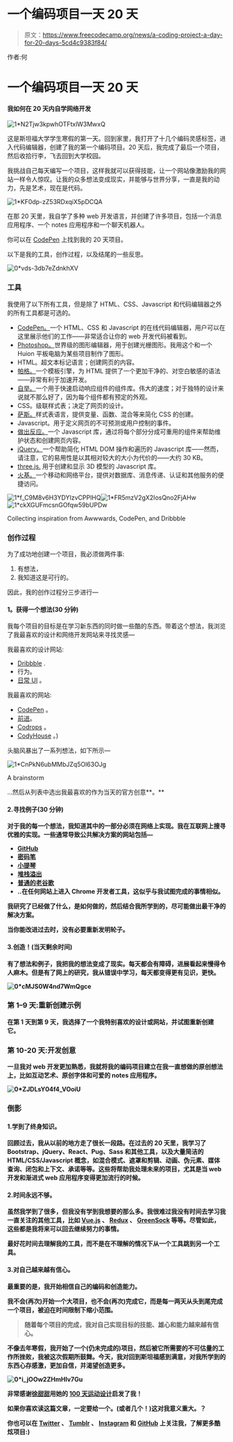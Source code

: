 # 一个编码项目一天 20 天

> 原文：<https://www.freecodecamp.org/news/a-coding-project-a-day-for-20-days-5cd4c9383f84/>

作者:何

# 一个编码项目一天 20 天

#### 我如何在 20 天内自学网络开发

![1*N2Tjw3kpwhOTFtxlW3MwxQ](img/bc5b019289551ee63dbc610b87775a97.png)

这是斯坦福大学学生寒假的第一天。回到家里，我打开了十几个编码灵感标签，进入代码编辑器，创建了我的第一个编码项目。20 天后，我完成了最后一个项目，然后收拾行李，飞去回到大学校园。

我挑战自己每天编写一个项目，这样我就可以获得技能，让一个网站像激励我的网站一样令人惊叹。让我的众多想法变成现实，并能够与世界分享，一直是我的动力，先是艺术，现在是代码。

![1*KF0dp-zZ53RDxqiX5pDCQA](img/af220185142ca047f854d77fcf582100.png)

在那 20 天里，我自学了多种 web 开发语言，并创建了许多项目，包括一个消息应用程序、一个 notes 应用程序和一个聊天机器人。

你可以在 [CodePen](https://codepen.io/collection/DrwVaz/) 上找到我的 20 天项目。

以下是我的工具，创作过程，以及结尾的一些反思。

![0*vds-3db7eZdnkhXV](img/18f81b9c4ddd891fa236736598f9e486.png)

### **工具**

我使用了以下所有工具，但是除了 HTML、CSS、Javascript 和代码编辑器之外的所有工具都是可选的。

*   [CodePen。](https://codepen.io)一个 HTML、CSS 和 Javascript 的在线代码编辑器，用户可以在这里展示他们的工作——非常适合让你的 web 开发代码被看到。
*   [Photoshop。](https://www.adobe.com/products/photoshop.html)世界级的图形编辑器，用于创建光栅图形。我用这个和一个 Huion 平板电脑为某些项目制作了图形。
*   HTML。超文本标记语言；创建网页的内容。
*   [帕格。](https://github.com/pugjs/pug)一个模板引擎，为 HTML 提供了一个更加干净的、对空白敏感的语法——非常有利于加速开发。
*   [自举。](https://getbootstrap.com/)一个用于快速启动响应组件的组件库。伟大的速度；对于独特的设计来说就不那么好了，因为每个组件都有预定的外观。
*   CSS。级联样式表；决定了网页的设计。
*   [萨斯。](https://sass-lang.com/)样式表语言，提供变量、函数、混合等来简化 CSS 的创建。
*   Javascript。用于定义网页的不可预测或用户控制的事件。
*   [做出反应。](https://reactjs.org/)一个 Javascript 库，通过将每个部分分成可重用的组件来帮助维护状态和创建网页内容。
*   [jQuery。](https://jquery.com/)一个帮助简化 HTML DOM 操作和遍历的 Javascript 库——然而，请注意，它的易用性是以其相对较大的大小为代价的——大约 30 KB。
*   [three.js.](https://threejs.org/) 用于创建和显示 3D 模型的 Javascript 库。
*   [火基。](http://firebase.com/)一个移动和网络平台，提供对数据库、消息传递、认证和其他服务的便捷访问。

![1*f_C9M8v6H3YDYIzvCPPlHQ](img/c7aabaf14c1967b2d138d2297c875a25.png)![1*FR5mzV2gX2IosQno2FjAHw](img/05d19d95e96bfdef2bbdc8f0bc03c8a2.png)![1*ckXGUFmcsnGOfqw59bUPDw](img/04a8d9db4ec97b8e61c06983057a443d.png)

Collecting inspiration from Awwwards, CodePen, and Dribbble

### **创作过程**

为了成功地创建一个项目，我必须做两件事:

1.  有想法，
2.  我知道这是可行的。

因此，我的创作过程分三步进行—

#### **1。获得一个想法(30 分钟)**

我每个项目的目标是在学习新东西的同时做一些酷的东西。带着这个想法，我浏览了我最喜欢的设计和网络开发网站来寻找灵感—

我最喜欢的设计网站:

*   [Dribbble](https://dribbble.com) .
*   行为。
*   [日常 UI](http://dailyui.co) 。

我最喜欢的网站:

*   [CodePen](https://codepen.io) 。
*   [前进](https://awwwards.com)。
*   [Codrops](https://tympanus.net/codrops/category/tutorials/) 。
*   [CodyHouse](https://codyhouse.co/library) 。)

头脑风暴出了一系列想法，如下所示—

![1*CnPkN6ubMMbJZq5Ol63OJg](img/fb3c361ffe66cc7511183d3b9c886683.png)

A brainstorm

…然后从列表中选出我最喜欢的作为当天的官方创意**。**

#### **2.寻找例子(30 分钟)**

**对于我的每一个想法，我知道其中的一部分必须在网络上实现。我在互联网上搜寻优雅的实现。一些通常导致公共解决方案的网站包括—**

*   **[GitHub](https://github.com)**
*   **[密码笔](https://codepen.io)**
*   **[小提琴](http://jsfiddle.net)**
*   **[堆栈溢出](http://stackoverflow.com)**
*   **[普通的老谷歌](http://google.com)**
*   **..在任何网站上进入 Chrome 开发者工具，这似乎与我试图完成的事情相似。**

**我研究了已经做了什么，是如何做的，然后结合我所学到的，尽可能做出最干净的解决方案。**

**当你能改进过去时，没有必要重新发明轮子。**

#### **3.创造！(当天剩余时间)**

**有了想法和例子，我把我的想法变成了现实。每天都会有障碍，进展看起来慢得令人麻木。但是有了网上的研究，我从错误中学习，每天都变得更有见识，更快。**

**![0*cMJS0W4nd7WmQgce](img/7892b32aa09b9b85c0ced6d49cd81917.png)**

### ****第 1–9 天:重新创建示例****

**在第 1 天到第 9 天，我选择了一个我特别喜欢的设计或网站，并试图重新创建它。**

### ****第 10-20 天:开发创意****

**一旦我对 web 开发更加熟悉，我就将我的编码项目建立在我一直想做的原创想法上，比如互动艺术、原创字体和可爱的 notes 应用程序。**

**![0*ZJDLsY04f4_VOoiU](img/eb22ca1f63d9577d2b713e4966f1a78d.png)**

### ****倒影****

#### **1.学到了终身知识。**

**回顾过去，我从以前的地方走了很长一段路。在过去的 20 天里，我学习了 Bootstrap、jQuery、React、Pug、Sass 和其他工具，以及大量简洁的 HTML/CSS/Javascript 概念，如混合模式、遮罩和剪辑、动画、伪元素、媒体查询、闭包和上下文、承诺等等。这些将帮助我处理未来的项目，尤其是当 web 开发和渐进式 web 应用程序变得更加流行的时候。**

#### **2.时间永远不够。**

**虽然我学到了很多，但我没有学到我想要的那么多。我很难过我没有时间去学习我一直关注的其他工具，比如 [Vue.js](https://vuejs.org/) 、 [Redux](https://redux.js.org/) 、 [GreenSock](https://greensock.com/) 等等。尽管如此，这些都是我将来可以回去继续努力的事情。**

**最好花时间去理解我的工具，而不是在不理解的情况下从一个工具跳到另一个工具。**

#### **3.对自己越来越有信心。**

**最重要的是，我开始相信自己的编码和创造能力。**

**我不会(再次)开始一个大项目，也不会(再次)完成它，而是每一两天从头到尾完成一个项目，被迫在时间限制下缩小范围。**

> **随着每个项目的完成，我对自己实现目标的技能、雄心和能力越来越有信心。**

**不像去年寒假，我开始了一个(仍未完成的)项目，然后被它所需要的不可估量的工作所挫败，我被这次假期所鼓舞。今天，我对回到斯坦福感到满意，对我所学到的东西心存感激，更加自信，并渴望创造更多。**

**![0*i_jOOw2ZHmHlv7Gu](img/ae41d769108377342df26cb3166bae4a.png)**

**非常感谢[徐甜甜](https://uxdesign.cc/@tiantianxu)用她的 [100 天运动设计](https://uxdesign.cc/100-days-of-motion-design-463526af852f)启发了我！**

**如果你喜欢读这篇文章，一定要给一个。(或者几个！)这对我意义重大。？**

**你也可以在 [Twitter](https://twitter.com/zephybite) 、 [Tumblr](http://zephyo.tumblr.com) 、 [Instagram](https://instagram.com/zephybite) 和 [GitHub](https://github.com/zephyo) 上关注我，了解更多酷炫项目:)**